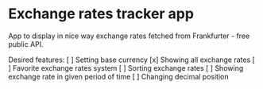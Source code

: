 # Exchange rates tracker app

App to display in nice way exchange rates fetched from Frankfurter - free public API.

Desired features:
[ ] Setting base currency
[x] Showing all exchange rates
[ ] Favorite exchange rates system
[ ] Sorting exchange rates
[ ] Showing exchange rate in given period of time
[ ] Changing decimal position
